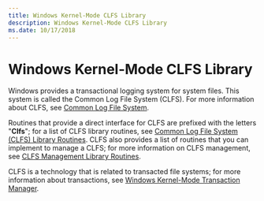 ```yaml
---
title: Windows Kernel-Mode CLFS Library
description: Windows Kernel-Mode CLFS Library
ms.date: 10/17/2018
---
```


# Windows Kernel-Mode CLFS Library


Windows provides a transactional logging system for system files. This system is called the Common Log File System (CLFS). For more information about CLFS, see [Common Log File System](introduction-to-the-common-log-file-system.md).

Routines that provide a direct interface for CLFS are prefixed with the letters "**Clfs**"; for a list of CLFS library routines, see [Common Log File System (CLFS) Library Routines](/windows-hardware/drivers/ddi/index). CLFS also provides a list of routines that you can implement to manage a CLFS; for more information on CLFS management, see [CLFS Management Library Routines](/windows-hardware/drivers/ddi/index).

CLFS is a technology that is related to transacted file systems; for more information about transactions, see [Windows Kernel-Mode Transaction Manager](windows-kernel-mode-kernel-transaction-manager.md).

 

